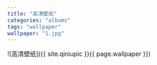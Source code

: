 ```yaml
---
title: "高清壁纸"
categories: "albums"
tags: "wallpaper"
wallpaper: "1.jpg"
---
```


![高清壁纸]({{ site.qiniupic }}{{ page.wallpaper }})